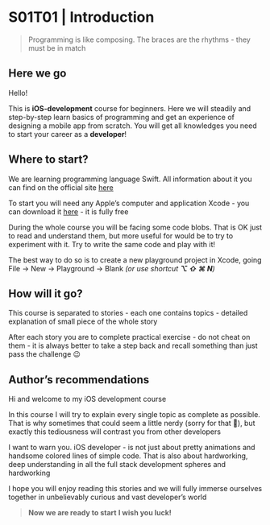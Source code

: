 # S01T01 | Introduction

> Programming is like composing. The braces are the rhythms - they must be in match
> 

## Here we go

Hello!

This is **iOS-development** course for beginners. Here we will steadily and step-by-step learn basics of programming and get an experience of designing a mobile app from scratch. You will get all knowledges you need to start your career as a **developer**!

## Where to start?

We are learning programming language Swift. All information about it you can find on the official site [here](https://developer.apple.com/swift/)

To start you will need any Apple’s computer and application Xcode - you can download it [here](https://apps.apple.com/ru/app/xcode/id497799835?mt=12) - it is fully free

During the whole course you will be facing some code blobs. That is OK just to read and understand them, but more useful for would be to try to experiment with it. Try to write the same code and play with it!

The best way to do so is to create a new playground project in Xcode, going File → New → Playground → Blank *(or use shortcut **⌥ ⇧ ⌘ N**)*

## How will it go?

This course is separated to stories - each one contains topics - detailed explanation of small piece of the whole story

After each story you are to complete practical exercise - do not cheat on them - it is always better to take a step back and recall something than just pass the challenge 😉

## Author’s recommendations

Hi and welcome to my iOS development course

In this course I will try to explain every single topic as complete as possible. That is why sometimes that could seem a little nerdy (sorry for that 😬), but exactly this tediousness will contrast you from other developers

I want to warn you. iOS developer - is not just about pretty animations and handsome colored lines of simple code. That is also about hardworking, deep understanding in all the full stack development spheres and hardworking

I hope you will enjoy reading this stories and we will fully immerse ourselves together in unbelievably curious and vast developer’s world

> **Now we are ready to start**
**I wish you luck!**
>
